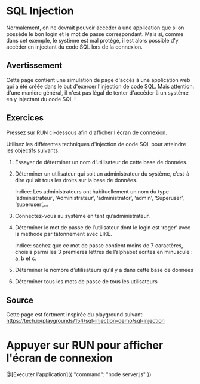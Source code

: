 # SQL Injection

Normalement, on ne devrait pouvoir accéder à une application que si on possède le bon login et le mot de passe correspondant. 
Mais si, comme dans cet exemple, le système est mal protégé, il est alors possible d'y accéder en injectant du code SQL lors de la connexion.

## Avertissement
Cette page contient une simulation de page d'accès à une application web qui a été créée dans le but d'exercer l'injection de code SQL. Mais attention: d'une manière général, il n'est pas légal de tenter d'accéder à un système en y injectant du code SQL !

## Exercices
Pressez sur RUN ci-dessous afin d'afficher l'écran de connexion. 

Utilisez les différentes techniques d'injection de code SQL pour atteindre les objectifs suivants:
1)	Essayer de déterminer un nom d’utilisateur de cette base de données.
2)	Déterminer un utilisateur qui soit un administrateur du système, c’est-à-dire qui ait tous les droits sur la base de données.

    Indice: Les administrateurs ont habituellement un nom du type ‘administrateur’, ‘Administrateur’, ‘administrator’, ‘admin’, ‘Superuser’, ‘superuser’,…
3)	Connectez-vous au système en tant qu’administrateur.
4)	Déterminer le mot de passe de l’utilisateur dont le login est ‘roger’ avec la méthode par tâtonnement avec LIKE.

    Indice: sachez que ce mot de passe contient moins de 7 caractères, choisis parmi les 3 premières lettres de l’alphabet écrites en minuscule : a, b et c.
    
5)	Déterminer le nombre d’utilisateurs qu’il y a dans cette base de données
6)	Déterminer tous les mots de passe de tous les utilisateurs

## Source
Cette page est fortment inspirée du playground suivant: https://tech.io/playgrounds/154/sql-injection-demo/sql-injection

# Appuyer sur RUN pour afficher l'écran de connexion

@[Executer l'application]({ "command": "node server.js" })

